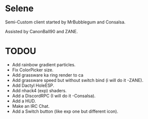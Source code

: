 # Selene

Semi-Custom client started by MrBubblegum and Consalsa.

Assisted by CanonBall90 and ZANE.

# TODOU

* Add rainbow gradient particles.
* Fix ColorPicker size.
* Add grassware ka ring render to ca
* Add grassware speed but without switch bind (i will do it -ZANE).
* Add Dactyl HoleESP.
* Add nhack4 (exp) shaders.
* Add a DiscordRPC (I will do it -Consalsa).
* Add a HUD.
* Make an IRC Chat.
* Add a Switch button (like exp one but different icon).
